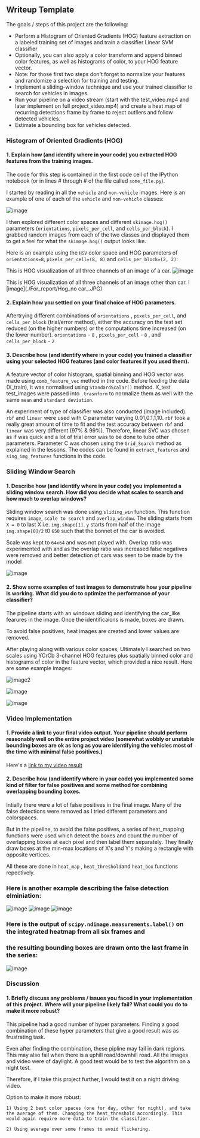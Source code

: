 
## Writeup Template

The goals / steps of this project are the following:

* Perform a Histogram of Oriented Gradients (HOG) feature extraction on a labeled training set of images and train a classifier Linear SVM classifier
* Optionally, you can also apply a color transform and append binned color features, as well as histograms of color, to your HOG feature vector. 
* Note: for those first two steps don't forget to normalize your features and randomize a selection for training and testing.
* Implement a sliding-window technique and use your trained classifier to search for vehicles in images.
* Run your pipeline on a video stream (start with the test_video.mp4 and later implement on full project_video.mp4) and create a heat map of recurring detections frame by frame to reject outliers and follow detected vehicles.
* Estimate a bounding box for vehicles detected.


### Histogram of Oriented Gradients (HOG)

#### 1. Explain how (and identify where in your code) you extracted HOG features from the training images.

The code for this step is contained in the first code cell of the IPython notebook (or in lines # through # of the file called `some_file.py`).  

I started by reading in all the `vehicle` and `non-vehicle` images.  Here is an example of one of each of the `vehicle` and `non-vehicle` classes:

![image](./For_report/pipeline0.JPG)


I then explored different color spaces and different `skimage.hog()` parameters (`orientations`, `pixels_per_cell`, and `cells_per_block`).  I grabbed random images from each of the two classes and displayed them to get a feel for what the `skimage.hog()` output looks like.

Here is an example using the `HSV` color space and HOG parameters of `orientations=8`, `pixels_per_cell=(8, 8)` and `cells_per_block=(2, 2)`:

This is HOG visualization of all three channels of an image of a car. 
![image](./For_report/Hog_car_channels.JPG)

This is HOG visualization of all three channels of an image other than car. 
![image](./For_report/Hog_no car_.JPG)

#### 2. Explain how you settled on your final choice of HOG parameters.

Aftertrying different combinations of `orientations` , `pixels_per_cell`, and `cells_per_block` (trial/error method), either the accuracy on the test set reduced (on the higher numbers) or the computations time increased (on the lower number).
`orientations` - `8` , `pixels_per_cell` - `8` , and `cells_per_block` - `2`

#### 3. Describe how (and identify where in your code) you trained a classifier using your selected HOG features (and color features if you used them).

A feature vector of color histogram, spatial binning and HOG vector was made using `comb_feature_vec` method in the code. Before feeding the data (X_train), it was normalised using `StandardScalar()` method. X_test test_images were passed into `.trasnform` to normalize them as well with the same `mean` and `standard deviation`.

An experiment of type of classifier was also conducted (image included). `rbf` and `linear` were used with C parameter varying 0.01,0.1,1,10. `rbf` took a really great amount of time to fit and the test accuracy between `rbf` and `linear` was very different (97% & 99%). Therefore, linear SVC was chosen as if was quick and a lot of trial error was to be done to tube other parameters. 
Parameter C was chosen using the `Grid_Search` method as explained in the lessons.
The codes can be found in `extract_features` and `sing_img_features` functions in the code.

### Sliding Window Search

#### 1. Describe how (and identify where in your code) you implemented a sliding window search.  How did you decide what scales to search and how much to overlap windows?

Sliding window search was done using `sliding_win` function. This function requires `image`, `scale to search` and `overlap_window`. 
The sliding starts from `X = 0` to last X i.e. `img.shape[1]`. `y` starts from half of the image `img.shape[0]/2` t0 `650` such that the bonnet of the car is avoided.

Scale was kept to `64x64` and was not played with. Overlap ratio was experimented with and as the overlap ratio was increased false negatives were removed and better detection of cars was seen to be made by the model

![image](./For_report/slide_wind.JPG)




#### 2. Show some examples of test images to demonstrate how your pipeline is working.  What did you do to optimize the performance of your classifier?

The pipeline starts with an windows sliding and identifying the car_like fearures in the image. Once the identificaions is made, boxes are drawn. 

To avoid false positives, heat images are created and lower values are removed.

After playing along with various color spaces, Ultimately I searched on two scales using YCrCb 3-channel HOG features plus spatially binned color and histograms of color in the feature vector, which provided a nice result.  Here are some example images:

![image2](./For_report/pipeline1.JPG)

![image](./For_report/pipeline2.JPG)

![image](./For_report/pipeline3.JPG)

### Video Implementation

#### 1. Provide a link to your final video output.  Your pipeline should perform reasonably well on the entire project video (somewhat wobbly or unstable bounding boxes are ok as long as you are identifying the vehicles most of the time with minimal false positives.)

Here's a [link to my video result](./test_videos_output/project_video_out.mp4)


#### 2. Describe how (and identify where in your code) you implemented some kind of filter for false positives and some method for combining overlapping bounding boxes.

Intially there were a lot of false positives in the final image. Many of the false detections were removed as I tried different parameters and colorspaces. 

But in the pipeline, to avoid the false positives, a series of heat_mapping functions were used which detect the boxes and count the number of overlapping boxes at each pixel and then label them separately. They finally draw boxes at the min-max locations of X's and Y's making a rectangle with opposite vertices.

All these are done in `heat_map` , `heat_threshold`and `heat_box` functions repectively.

### Here is another example describing the false detection elminiation:

![image](./For_report/pipeline4.JPG)
![image](./For_report/pipeline5.JPG)
![image](./For_report/pipeline6.JPG)


### Here is the output of `scipy.ndimage.measurements.label()` on the integrated heatmap from all six frames and
### the resulting bounding boxes are drawn onto the last frame in the series:

![image](./For_report/pipeline3.JPG)

### Discussion

#### 1. Briefly discuss any problems / issues you faced in your implementation of this project.  Where will your pipeline likely fail?  What could you do to make it more robust?

This pipeline had a good number of hyper parameters. Finding a good combination of these hyper parameters that give a good result was as  frustrating task. 

Even after finding the combination, these pipline may fail in dark regions. This may also fail when there is a uphill road/downhill road. All the images and video were of daylight. A good test would be to test the algorithm on a night test.

Therefore, if I take this project further, I would test it on a night driving video.

Option to make it more robust: 

    1) Using 2 best color spaces (one for day, other for night), and take the average of them. Changing the heat_threshold accordingly. This would again require more data to train the classifier.
    
    2) Using average over some frames to avoid flickering.
